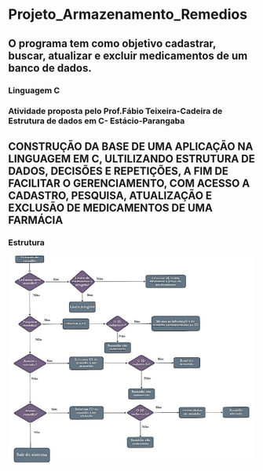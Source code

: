 # Projeto_Armazenamento_Remedios

## O programa tem como objetivo cadastrar, buscar, atualizar e excluir medicamentos de um banco de dados.

### Linguagem C

### Atividade proposta pelo Prof.Fábio Teixeira-Cadeira de Estrutura de dados em C- Estácio-Parangaba

## CONSTRUÇÃO DA BASE DE UMA APLICAÇÃO NA LINGUAGEM EM C, ULTILIZANDO ESTRUTURA DE DADOS, DECISÕES E REPETIÇÕES, A FIM DE FACILITAR O GERENCIAMENTO, COM ACESSO A CADASTRO, PESQUISA, ATUALIZAÇÃO E EXCLUSÃO DE MEDICAMENTOS DE UMA FARMÁCIA

### Estrutura
![Estrutura Command](https://github.com/LaisGLima/Projeto_Armazenamento_Remedios/blob/main/fluxograma.jpg)

